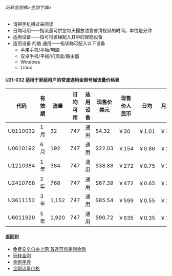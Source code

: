 ###### 玩转金刚梯>金刚字典>

- 请把手机横过来阅读
- 日均可用——指流量可供您每天播放油管普清视频的时间。单位是分钟
- 适用设备——指可将该梯配入其中的智能设备
- 适用设备 的值 通用——指该梯可配入以下设备
  - 苹果手机/平板/电脑
  - 安卓手机/平板/机顶盒/路由器
  - Windows
  - Linux

#### U21-032 适用于家庭用户的常速通用金刚号梯流量价格表

|代码     |有效期|流量  |日均可用|适用设备|现售价美元|现售价人民币|日均  |月均  |年均|
|--------|------|------|--------------|------|------|-------|-----|-----|-----|
|U0110032	|1月	|32	|747	|通用	|$4.32	|￥30	|￥1.01	|￥30	|￥363|
|U0610192	|6月	|192	|747	|通用	|$22.03	|￥154	|￥0.86	|￥26	|￥308|
|U1210384	|1年	|384	|747	|通用	|$38.88	|￥272	|￥0.75	|￥23	|￥272|
|U2410768	|2年	|768	|747	|通用	|$67.39	|￥472	|￥0.65	|￥20	|￥236|
|U3611152	|3年	|1,152	|747	|通用	|$85.54	|￥599	|￥0.55	|￥17	|￥200|
|U6011920	|5年	|1,920	|747	|通用	|$90.72	|￥635	|￥0.35	|￥11	|￥127|

#### 返回到
- [免费安全自由上网 首选可信美制金刚](https://github.com/a2zitpro/web/blob/master/%E5%BE%80%E5%90%8E%E7%BF%BB.md)
- [玩转金刚](https://github.com/a2zitpro/web/blob/master/LadderFree/A.md)
- [金刚字典](https://github.com/a2zitpro/web/blob/master/LadderFree/kkDictionary/KKDictionary.md)
- [金刚流量价格](https://github.com/a2zitpro/web/blob/master/LadderFree/kkDictionary/Price/KKDTPrice.md)
